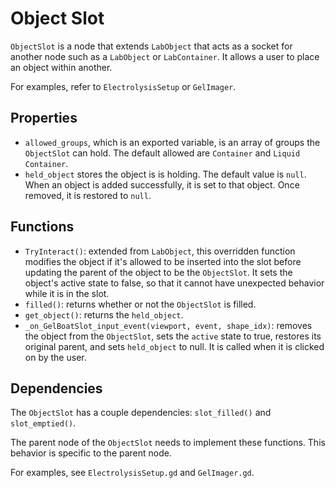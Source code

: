 # Object Slot
`ObjectSlot` is a node that extends `LabObject` that acts as a socket for another node such as a `LabObject` or `LabContainer`. It allows a user to place an object within another. 

For examples, refer to `ElectrolysisSetup` or `GelImager`.

## Properties
- `allowed_groups`, which is an exported variable, is an array of groups the `ObjectSlot` can hold. The default allowed are `Container` and `Liquid Container`.
- `held_object` stores the object is is holding. The default value is `null`. When an object is added successfully, it is set to that object. Once removed, it is restored to `null`.

## Functions
- `TryInteract()`: extended from `LabObject`, this overridden function modifies the object if it's allowed to be inserted into the slot before updating the parent of the object to be the `ObjectSlot`. It sets the object's active state to false, so that it cannot have unexpected behavior while it is in the slot.
- `filled()`: returns whether or not the `ObjectSlot` is filled.
- `get_object()`: returns the `held_object`.
- `_on_GelBoatSlot_input_event(viewport, event, shape_idx)`: removes the object from the `ObjectSlot`, sets the `active` state to true, restores its original parent, and sets `held_object` to null. It is called when it is clicked on by the user.

## Dependencies
The `ObjectSlot` has a couple dependencies: `slot_filled()` and `slot_emptied()`.

The parent node of the `ObjectSlot` needs to implement these functions. This behavior is specific to the parent node.

For examples, see `ElectrolysisSetup.gd` and `GelImager.gd`.